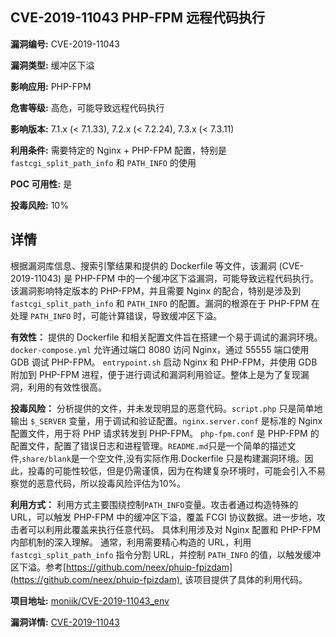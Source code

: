 ## CVE-2019-11043 PHP-FPM 远程代码执行

**漏洞编号:** CVE-2019-11043

**漏洞类型:** 缓冲区下溢

**影响应用:** PHP-FPM

**危害等级:** 高危，可能导致远程代码执行

**影响版本:** 7.1.x (< 7.1.33), 7.2.x (< 7.2.24), 7.3.x (< 7.3.11)

**利用条件:** 需要特定的 Nginx + PHP-FPM 配置，特别是 `fastcgi_split_path_info` 和 `PATH_INFO` 的使用

**POC 可用性:** 是

**投毒风险:** 10%

## 详情

根据漏洞库信息、搜索引擎结果和提供的 Dockerfile 等文件，该漏洞 (CVE-2019-11043) 是 PHP-FPM 中的一个缓冲区下溢漏洞，可能导致远程代码执行。该漏洞影响特定版本的 PHP-FPM，并且需要 Nginx 的配合，特别是涉及到 `fastcgi_split_path_info` 和 `PATH_INFO` 的配置。漏洞的根源在于 PHP-FPM 在处理 `PATH_INFO` 时，可能计算错误，导致缓冲区下溢。 

**有效性：**
提供的 Dockerfile 和相关配置文件旨在搭建一个易于调试的漏洞环境。`docker-compose.yml` 允许通过端口 8080 访问 Nginx，通过 55555 端口使用 GDB 调试 PHP-FPM。 `entrypoint.sh` 启动 Nginx 和 PHP-FPM，并使用 GDB 附加到 PHP-FPM 进程，便于进行调试和漏洞利用验证。整体上是为了复现漏洞，利用的有效性很高。

**投毒风险：**
分析提供的文件，并未发现明显的恶意代码。`script.php` 只是简单地输出 `$_SERVER` 变量，用于调试和验证配置。`nginx.server.conf` 是标准的 Nginx 配置文件，用于将 PHP 请求转发到 PHP-FPM。 `php-fpm.conf` 是 PHP-FPM 的配置文件，配置了错误日志和进程管理。`README.md`只是一个简单的描述文件,`share/blank`是一个空文件,没有实际作用.Dockerfile 只是构建漏洞环境。因此，投毒的可能性较低，但是仍需谨慎，因为在构建复杂环境时，可能会引入不易察觉的恶意代码，所以投毒风险评估为10%。

**利用方式：**
利用方式主要围绕控制`PATH_INFO`变量。攻击者通过构造特殊的 URL，可以触发 PHP-FPM 中的缓冲区下溢，覆盖 FCGI 协议数据。进一步地，攻击者可以利用此覆盖来执行任意代码。 具体利用涉及对 Nginx 配置和 PHP-FPM 内部机制的深入理解。 通常，利用需要精心构造的 URL，利用 `fastcgi_split_path_info` 指令分割 URL，并控制 `PATH_INFO` 的值，以触发缓冲区下溢。参考[https://github.com/neex/phuip-fpizdam](https://github.com/neex/phuip-fpizdam), 该项目提供了具体的利用代码。


**项目地址:** [moniik/CVE-2019-11043_env](https://github.com/moniik/CVE-2019-11043_env)

**漏洞详情:** [CVE-2019-11043](https://nvd.nist.gov/vuln/detail/CVE-2019-11043)